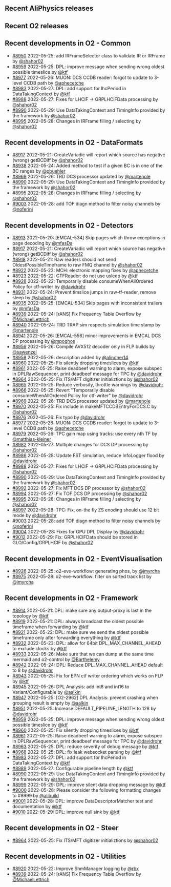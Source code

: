 ## Recent AliPhysics releases
## Recent O2 releases
## Recent developments in O2 - Common
- [\#8950](https://github.com/AliceO2Group/AliceO2/pull/8950) 2022-05-25: add IRFrameSelector class to validate IR or IRFrame by [@shahor02](https://github.com/shahor02)
- [\#8959](https://github.com/AliceO2Group/AliceO2/pull/8959) 2022-05-25: DPL: improve message when sending wrong oldest possible timeslice by [@ktf](https://github.com/ktf)
- [\#8977](https://github.com/AliceO2Group/AliceO2/pull/8977) 2022-05-26: MUON: DCS CCDB reader: forgot to update to 3-level CCDB path by [@aphecetche](https://github.com/aphecetche)
- [\#8983](https://github.com/AliceO2Group/AliceO2/pull/8983) 2022-05-27: DPL: add support for lhcPeriod in DataTakingContext by [@ktf](https://github.com/ktf)
- [\#8988](https://github.com/AliceO2Group/AliceO2/pull/8988) 2022-05-27: Fixes for LHCIF -> GRPLHCIFData processing by [@shahor02](https://github.com/shahor02)
- [\#8990](https://github.com/AliceO2Group/AliceO2/pull/8990) 2022-05-29: Use DataTakingContext and TimingInfo provided by the framework by [@shahor02](https://github.com/shahor02)
- [\#8995](https://github.com/AliceO2Group/AliceO2/pull/8995) 2022-05-28: Changes in IRFrame filling / selecting by [@shahor02](https://github.com/shahor02)
## Recent developments in O2 - DataFormats
- [\#8917](https://github.com/AliceO2Group/AliceO2/pull/8917) 2022-05-21: CreateVariadic will report which source has negative (wrong) getBCDiff by [@shahor02](https://github.com/shahor02)
- [\#8938](https://github.com/AliceO2Group/AliceO2/pull/8938) 2022-05-24: Added method to test if a given BC is in one of the BC ranges by [@pbuehler](https://github.com/pbuehler)
- [\#8969](https://github.com/AliceO2Group/AliceO2/pull/8969) 2022-05-26: TRD DCS processor updated by [@martenole](https://github.com/martenole)
- [\#8990](https://github.com/AliceO2Group/AliceO2/pull/8990) 2022-05-29: Use DataTakingContext and TimingInfo provided by the framework by [@shahor02](https://github.com/shahor02)
- [\#8995](https://github.com/AliceO2Group/AliceO2/pull/8995) 2022-05-28: Changes in IRFrame filling / selecting by [@shahor02](https://github.com/shahor02)
- [\#9003](https://github.com/AliceO2Group/AliceO2/pull/9003) 2022-05-28: add TOF diagn method to filter noisy channels by [@noferini](https://github.com/noferini)
## Recent developments in O2 - Detectors
- [\#8913](https://github.com/AliceO2Group/AliceO2/pull/8913) 2022-05-20: [EMCAL-534] Skip pages which throw exceptions in page decoding by [@mfasDa](https://github.com/mfasDa)
- [\#8917](https://github.com/AliceO2Group/AliceO2/pull/8917) 2022-05-21: CreateVariadic will report which source has negative (wrong) getBCDiff by [@shahor02](https://github.com/shahor02)
- [\#8918](https://github.com/AliceO2Group/AliceO2/pull/8918) 2022-05-21: Raw readers should not send OldestPossibleTimeframe to raw FMQ channel by [@shahor02](https://github.com/shahor02)
- [\#8922](https://github.com/AliceO2Group/AliceO2/pull/8922) 2022-05-23: MCH: electronic mapping fixes by [@aphecetche](https://github.com/aphecetche)
- [\#8923](https://github.com/AliceO2Group/AliceO2/pull/8923) 2022-05-22: CTFReader: do not use usleep by [@ktf](https://github.com/ktf)
- [\#8928](https://github.com/AliceO2Group/AliceO2/pull/8928) 2022-05-22: Temporarily disable consumeWhenAllOrdered Policy for ctf-writer by [@davidrohr](https://github.com/davidrohr)
- [\#8931](https://github.com/AliceO2Group/AliceO2/pull/8931) 2022-05-24: Prevent timslice jumps in raw-tf-reader, remove sleep by [@shahor02](https://github.com/shahor02)
- [\#8935](https://github.com/AliceO2Group/AliceO2/pull/8935) 2022-05-25: [EMCAL-534] Skip pages with inconsistent trailers by [@mfasDa](https://github.com/mfasDa)
- [\#8939](https://github.com/AliceO2Group/AliceO2/pull/8939) 2022-05-24: [rANS] Fix Frequency Table Overflow by [@MichaelLettrich](https://github.com/MichaelLettrich)
- [\#8940](https://github.com/AliceO2Group/AliceO2/pull/8940) 2022-05-24: TRD TRAP sim respects simulation time stamp by [@martenole](https://github.com/martenole)
- [\#8941](https://github.com/AliceO2Group/AliceO2/pull/8941) 2022-05-26: [EMCAL-556] minor improvements in EMCAL DCS DP processing by [@mpoghos](https://github.com/mpoghos)
- [\#8956](https://github.com/AliceO2Group/AliceO2/pull/8956) 2022-05-26: Compile AVX512 decoder only in FLP builds by [@sawenzel](https://github.com/sawenzel)
- [\#8958](https://github.com/AliceO2Group/AliceO2/pull/8958) 2022-05-26: description added by [@alindner14](https://github.com/alindner14)
- [\#8960](https://github.com/AliceO2Group/AliceO2/pull/8960) 2022-05-25: Fix silently dropping timeslices by [@ktf](https://github.com/ktf)
- [\#8961](https://github.com/AliceO2Group/AliceO2/pull/8961) 2022-05-25: Raise deadbeef warning to alarm, expose subspec in DPLRawSequencer, print deadbeef message for TPC by [@davidrohr](https://github.com/davidrohr)
- [\#8964](https://github.com/AliceO2Group/AliceO2/pull/8964) 2022-05-25: Fix ITS/MFT digitizer initializtions by [@shahor02](https://github.com/shahor02)
- [\#8965](https://github.com/AliceO2Group/AliceO2/pull/8965) 2022-05-25: Reduce verbosity, throttle warnings by [@davidrohr](https://github.com/davidrohr)
- [\#8966](https://github.com/AliceO2Group/AliceO2/pull/8966) 2022-05-25: Revert "Temporarily disable consumeWhenAllOrdered Policy for ctf-writer" by [@davidrohr](https://github.com/davidrohr)
- [\#8969](https://github.com/AliceO2Group/AliceO2/pull/8969) 2022-05-26: TRD DCS processor updated by [@martenole](https://github.com/martenole)
- [\#8970](https://github.com/AliceO2Group/AliceO2/pull/8970) 2022-05-25: Fix include in makeMFTCCDBEntryForDCS.C by [@shahor02](https://github.com/shahor02)
- [\#8976](https://github.com/AliceO2Group/AliceO2/pull/8976) 2022-05-26: Fix typo by [@davidrohr](https://github.com/davidrohr)
- [\#8977](https://github.com/AliceO2Group/AliceO2/pull/8977) 2022-05-26: MUON: DCS CCDB reader: forgot to update to 3-level CCDB path by [@aphecetche](https://github.com/aphecetche)
- [\#8979](https://github.com/AliceO2Group/AliceO2/pull/8979) 2022-05-26: TPC gain map using tracks: use every nth TF by [@matthias-kleiner](https://github.com/matthias-kleiner)
- [\#8982](https://github.com/AliceO2Group/AliceO2/pull/8982) 2022-05-27: Multiple changes for DCS DP processing by [@shahor02](https://github.com/shahor02)
- [\#8986](https://github.com/AliceO2Group/AliceO2/pull/8986) 2022-05-28: Update FST simulation, reduce InfoLogger flood by [@davidrohr](https://github.com/davidrohr)
- [\#8988](https://github.com/AliceO2Group/AliceO2/pull/8988) 2022-05-27: Fixes for LHCIF -> GRPLHCIFData processing by [@shahor02](https://github.com/shahor02)
- [\#8990](https://github.com/AliceO2Group/AliceO2/pull/8990) 2022-05-29: Use DataTakingContext and TimingInfo provided by the framework by [@shahor02](https://github.com/shahor02)
- [\#8992](https://github.com/AliceO2Group/AliceO2/pull/8992) 2022-05-27: Fix MFT DCS DP processor by [@shahor02](https://github.com/shahor02)
- [\#8994](https://github.com/AliceO2Group/AliceO2/pull/8994) 2022-05-27: Fix TOF DCS DP processing by [@shahor02](https://github.com/shahor02)
- [\#8995](https://github.com/AliceO2Group/AliceO2/pull/8995) 2022-05-28: Changes in IRFrame filling / selecting by [@shahor02](https://github.com/shahor02)
- [\#8997](https://github.com/AliceO2Group/AliceO2/pull/8997) 2022-05-28: TPC: Fix, on-the fly ZS enoding should use 12 bit mode by [@davidrohr](https://github.com/davidrohr)
- [\#9003](https://github.com/AliceO2Group/AliceO2/pull/9003) 2022-05-28: add TOF diagn method to filter noisy channels by [@noferini](https://github.com/noferini)
- [\#9004](https://github.com/AliceO2Group/AliceO2/pull/9004) 2022-05-28: Fixes for GPU DPL Display by [@davidrohr](https://github.com/davidrohr)
- [\#9012](https://github.com/AliceO2Group/AliceO2/pull/9012) 2022-05-29: Fix: GRPLHCIFData should be stored in GLO/Config/GRPLHCIF by [@shahor02](https://github.com/shahor02)
## Recent developments in O2 - EventVisualisation
- [\#8926](https://github.com/AliceO2Group/AliceO2/pull/8926) 2022-05-25: o2-eve-workflow: generating phos, by [@jmyrcha](https://github.com/jmyrcha)
- [\#8975](https://github.com/AliceO2Group/AliceO2/pull/8975) 2022-05-28: o2-eve-workflow: filter on sorted track list by [@jmyrcha](https://github.com/jmyrcha)
## Recent developments in O2 - Framework
- [\#8914](https://github.com/AliceO2Group/AliceO2/pull/8914) 2022-05-21: DPL: make sure any output-proxy is last in the topology by [@ktf](https://github.com/ktf)
- [\#8919](https://github.com/AliceO2Group/AliceO2/pull/8919) 2022-05-21: DPL: always broadcast the oldest possible timeframe when forwarding by [@ktf](https://github.com/ktf)
- [\#8921](https://github.com/AliceO2Group/AliceO2/pull/8921) 2022-05-22: DPL: make sure we send the oldest possible timeframe only after forwarding everything by [@ktf](https://github.com/ktf)
- [\#8932](https://github.com/AliceO2Group/AliceO2/pull/8932) 2022-05-23: DPL: allow for 64bit DPL_MAX_CHANNEL_AHEAD to exclude clocks by [@ktf](https://github.com/ktf)
- [\#8933](https://github.com/AliceO2Group/AliceO2/pull/8933) 2022-05-26: Make sure that we can dump at the same time mermaid and o2-control by [@Barthelemy](https://github.com/Barthelemy)
- [\#8942](https://github.com/AliceO2Group/AliceO2/pull/8942) 2022-05-24: DPL: Reduce DPL_MAX_CHANNEL_AHEAD default to 8 by [@davidrohr](https://github.com/davidrohr)
- [\#8943](https://github.com/AliceO2Group/AliceO2/pull/8943) 2022-05-25: Fix for EPN ctf writer ordering which works on FLP by [@ktf](https://github.com/ktf)
- [\#8945](https://github.com/AliceO2Group/AliceO2/pull/8945) 2022-05-26: DPL Analysis: add int8 and int16 to Variant/Configurable by [@aalkin](https://github.com/aalkin)
- [\#8947](https://github.com/AliceO2Group/AliceO2/pull/8947) 2022-05-25: [O2-2962] DPL Analysis: prevent crashing when grouping result is empty by [@aalkin](https://github.com/aalkin)
- [\#8951](https://github.com/AliceO2Group/AliceO2/pull/8951) 2022-05-25: Increase DEFAULT_PIPELINE_LENGTH to 128 by [@davidrohr](https://github.com/davidrohr)
- [\#8959](https://github.com/AliceO2Group/AliceO2/pull/8959) 2022-05-25: DPL: improve message when sending wrong oldest possible timeslice by [@ktf](https://github.com/ktf)
- [\#8960](https://github.com/AliceO2Group/AliceO2/pull/8960) 2022-05-25: Fix silently dropping timeslices by [@ktf](https://github.com/ktf)
- [\#8961](https://github.com/AliceO2Group/AliceO2/pull/8961) 2022-05-25: Raise deadbeef warning to alarm, expose subspec in DPLRawSequencer, print deadbeef message for TPC by [@davidrohr](https://github.com/davidrohr)
- [\#8963](https://github.com/AliceO2Group/AliceO2/pull/8963) 2022-05-25: DPL: reduce severity of debug message by [@ktf](https://github.com/ktf)
- [\#8968](https://github.com/AliceO2Group/AliceO2/pull/8968) 2022-05-25: DPL: fix leak websocket parsing by [@ktf](https://github.com/ktf)
- [\#8983](https://github.com/AliceO2Group/AliceO2/pull/8983) 2022-05-27: DPL: add support for lhcPeriod in DataTakingContext by [@ktf](https://github.com/ktf)
- [\#8989](https://github.com/AliceO2Group/AliceO2/pull/8989) 2022-05-27: Configurable pipeline length by [@ktf](https://github.com/ktf)
- [\#8990](https://github.com/AliceO2Group/AliceO2/pull/8990) 2022-05-29: Use DataTakingContext and TimingInfo provided by the framework by [@shahor02](https://github.com/shahor02)
- [\#8999](https://github.com/AliceO2Group/AliceO2/pull/8999) 2022-05-29: DPL: improve silent data dropping message by [@ktf](https://github.com/ktf)
- [\#9000](https://github.com/AliceO2Group/AliceO2/pull/9000) 2022-05-28: Please consider the following formatting changes to #8999 by [@alibuild](https://github.com/alibuild)
- [\#9001](https://github.com/AliceO2Group/AliceO2/pull/9001) 2022-05-28: DPL: improve DataDescriptorMatcher test and documentation by [@ktf](https://github.com/ktf)
- [\#9010](https://github.com/AliceO2Group/AliceO2/pull/9010) 2022-05-29: DPL: improve null sink by [@ktf](https://github.com/ktf)
## Recent developments in O2 - Steer
- [\#8964](https://github.com/AliceO2Group/AliceO2/pull/8964) 2022-05-25: Fix ITS/MFT digitizer initializtions by [@shahor02](https://github.com/shahor02)
## Recent developments in O2 - Utilities
- [\#8920](https://github.com/AliceO2Group/AliceO2/pull/8920) 2022-05-22: Improve ShmManager logging by [@rbx](https://github.com/rbx)
- [\#8939](https://github.com/AliceO2Group/AliceO2/pull/8939) 2022-05-24: [rANS] Fix Frequency Table Overflow by [@MichaelLettrich](https://github.com/MichaelLettrich)
